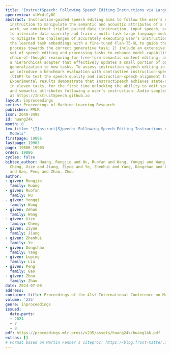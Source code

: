 ```yaml
---
title: 'InstructSpeech: Following Speech Editing Instructions via Large Language Models'
openreview: xlWcdtCyOC
abstract: Instruction-guided speech editing aims to follow the user’s natural language
  instruction to manipulate the semantic and acoustic attributes of a speech. In this
  work, we construct triplet paired data (instruction, input speech, output speech)
  to alleviate data scarcity and train a multi-task large language model named InstructSpeech.
  To mitigate the challenges of accurately executing user’s instructions, we 1) introduce
  the learned task embeddings with a fine-tuned Flan-T5-XL to guide the generation
  process towards the correct generative task; 2) include an extensive and diverse
  set of speech editing and processing tasks to enhance model capabilities; 3) investigate
  chain-of-thought reasoning for free-form semantic content editing; and 4) propose
  a hierarchical adapter that effectively updates a small portion of parameters for
  generalization to new tasks. To assess instruction speech editing in greater depth,
  we introduce a benchmark evaluation with contrastive instruction-speech pre-training
  (CISP) to test the speech quality and instruction-speech alignment faithfulness.
  Experimental results demonstrate that InstructSpeech achieves state-of-the-art results
  in eleven tasks, for the first time unlocking the ability to edit speech’s acoustic
  and semantic attributes following a user’s instruction. Audio samples are available
  at https://InstructSpeech.github.io
layout: inproceedings
series: Proceedings of Machine Learning Research
publisher: PMLR
issn: 2640-3498
id: huang24k
month: 0
tex_title: "{I}nstruct{S}peech: Following Speech Editing Instructions via Large Language
  Models"
firstpage: 19886
lastpage: 19903
page: 19886-19903
order: 19886
cycles: false
bibtex_author: Huang, Rongjie and Hu, Ruofan and Wang, Yongqi and Wang, Zehan and
  Cheng, Xize and Jiang, Ziyue and Ye, Zhenhui and Yang, Dongchao and Liu, Luping
  and Gao, Peng and Zhao, Zhou
author:
- given: Rongjie
  family: Huang
- given: Ruofan
  family: Hu
- given: Yongqi
  family: Wang
- given: Zehan
  family: Wang
- given: Xize
  family: Cheng
- given: Ziyue
  family: Jiang
- given: Zhenhui
  family: Ye
- given: Dongchao
  family: Yang
- given: Luping
  family: Liu
- given: Peng
  family: Gao
- given: Zhou
  family: Zhao
date: 2024-07-08
address:
container-title: Proceedings of the 41st International Conference on Machine Learning
volume: '235'
genre: inproceedings
issued:
  date-parts:
  - 2024
  - 7
  - 8
pdf: https://proceedings.mlr.press/v235/assets/huang24k/huang24k.pdf
extras: []
# Format based on Martin Fenner's citeproc: https://blog.front-matter.io/posts/citeproc-yaml-for-bibliographies/
---
```

